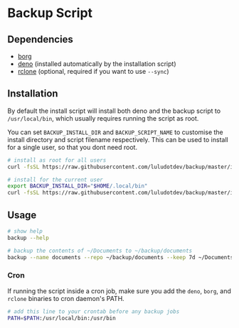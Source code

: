 # Backup Script

## Dependencies

- [borg](https://borgbackup.readthedocs.io/en/stable/installation.html)
- [deno](https://docs.deno.com/runtime/manual/getting_started/installation)
  (installed automatically by the installation script)
- [rclone](https://rclone.org/install/) (optional, required if you want to use
  `--sync`)

## Installation

By default the install script will install both deno and the backup script to
`/usr/local/bin`, which usually requires running the script as root.

You can set `BACKUP_INSTALL_DIR` and `BACKUP_SCRIPT_NAME` to customise the
install directory and script filename respectively. This can be used to install
for a single user, so that you dont need root.

```sh
# install as root for all users
curl -fsSL https://raw.githubusercontent.com/luludotdev/backup/master/install.sh | sh
```

```sh
# install for the current user
export BACKUP_INSTALL_DIR="$HOME/.local/bin"
curl -fsSL https://raw.githubusercontent.com/luludotdev/backup/master/install.sh | sh
```

## Usage

```sh
# show help
backup --help

# backup the contents of ~/Documents to ~/backup/documents
backup --name documents --repo ~/backup/documents --keep 7d ~/Documents
```

### Cron

If running the script inside a cron job, make sure you add the `deno`, `borg`,
and `rclone` binaries to cron daemon's PATH.

```sh
# add this line to your crontab before any backup jobs
PATH=$PATH:/usr/local/bin:/usr/bin
```
